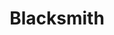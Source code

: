 ---
title: Blacksmith
crosslinks:
- Bladesmith
- DIY
- SWORDS
- Metalfoundry
- engineering
- holdmyvodka
- metalfoundry
- ArtisanVideos
- woodworking
- mildlypenis
- knifemaking
- Welding
- Machinists
- electricians
- wtfdidijustread
- hammerporn
- ArmsandArmor
- ShadowBan
- Bushcraft
---